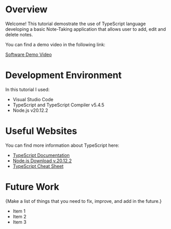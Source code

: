 # Overview

Welcome! This tutorial demostrate the use of TypeScript language developing 
a basic Note-Taking application that allows user to add, edit and delete notes.  

You can find a demo video in the following link:

[Software Demo Video](http://youtube.link.goes.here)

# Development Environment

In this tutorial I used:

* Visual Studio Code 
* TypeScript and TypeScript Compiler v5.4.5
* Node.js v20.12.2      

# Useful Websites

You can find more information about TypeScript here:

- [TypeScript Documentation](https://www.typescriptlang.org/)
- [Node.js Download v.20.12.2](https://nodejs.org/en/download/e)
- [TypeScript Cheat Sheet](https://doabledanny.gumroad.com/l/typescript-cheat-sheet-pdf)

# Future Work

{Make a list of things that you need to fix, improve, and add in the future.}

- Item 1
- Item 2
- Item 3